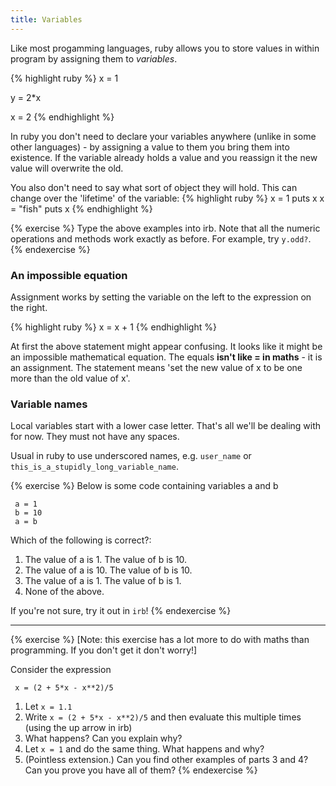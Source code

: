 ```yaml
---
title: Variables
---
```


Like most progamming languages, ruby allows you to store values in within program by assigning them to *variables*.

{% highlight ruby %}
x = 1

y = 2*x

x = 2
{% endhighlight %}

In ruby you don't need to declare your variables anywhere (unlike in some other languages) - by assigning a value to them you bring them into existence. If the variable already holds a value and you reassign it the new value will overwrite the old.

You also don't need to say what sort of object they will hold. This can change over the 'lifetime' of the variable:
{% highlight ruby %}
x = 1
puts x
x = "fish"
puts x
{% endhighlight %}

{% exercise %}
Type the above examples into irb. Note that all the numeric operations and methods work exactly as before. For example, try `y.odd?`.
{% endexercise %}

### An impossible equation

Assignment works by setting the variable on the left to the expression on the right.

{% highlight ruby %}
x = x + 1
{% endhighlight %}

At first the above statement might appear confusing. It looks like it might be an impossible mathematical equation. The equals **isn't like = in maths** - it is an assignment. The statement means 'set the new value of x to be one more than the old value of x'.

### Variable names

Local variables start with a lower case letter. That's all we'll be dealing with for now. They must not have any spaces.

Usual in ruby to use underscored names, e.g. `user_name` or `this_is_a_stupidly_long_variable_name`.

{% exercise %}
Below is some code containing variables a and b

     a = 1
     b = 10
     a = b

Which of the following is correct?:
1. The value of a is 1. The value of b is 10.
2. The value of a is 10. The value of b is 10.
3. The value of a is 1. The value of b is 1.
4. None of the above.

If you're not sure, try it out in `irb`!
{% endexercise %}

<hr>

{% exercise %}
[Note: this exercise has a lot more to do with maths than programming. If you don't get it don't worry!]

Consider the expression

	 x = (2 + 5*x - x**2)/5

1. Let `x = 1.1`
2. Write `x = (2 + 5*x - x**2)/5` and then evaluate this multiple times (using the up arrow in irb)
3. What happens? Can you explain why?
4. Let `x = 1` and do the same thing. What happens and why? 
5. (Pointless extension.) Can you find other examples of parts 3 and 4? Can you prove you have all of them?
{% endexercise %}